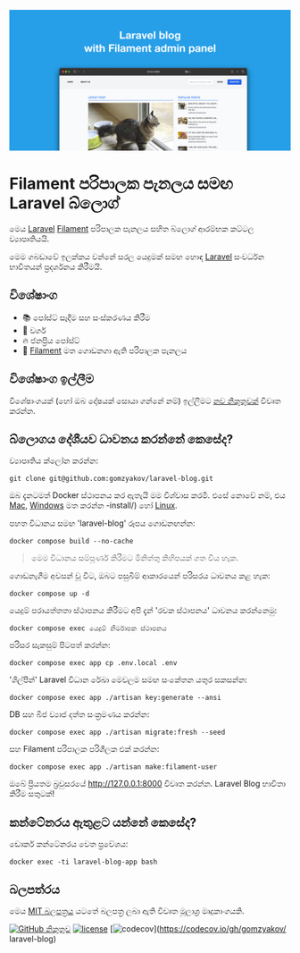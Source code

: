 ![Laravel blog with Filament admin panel](../docs/social-preview-en.png)

# Filament පරිපාලක පැනලය සමඟ Laravel බ්ලොග්

මෙය [Laravel](https://laravel.com) [Filament](https://filamentphp.com) පරිපාලක පැනලය සහිත බ්ලොග් ආරම්භක කට්ටල ව්‍යාපෘතියයි.

මෙම ගබඩාවේ ඉලක්කය වන්නේ සරල යෙදුමක් සමඟ හොඳ [Laravel](https://laravel.com) සංවර්ධන භාවිතයන් ප්‍රදර්ශනය කිරීමයි.

## විශේෂාංග

- 📚 පෝස්ට් සෑදීම සහ සංස්කරණය කිරීම
- 🥑 වර්ග
- 🔥 ජනප්‍රිය පෝස්ට්
- 🎉 [Filament](https://filamentphp.com) මත ගොඩනගා ඇති පරිපාලක පැනලය

## විශේෂාංග ඉල්ලීම

විශේෂාංගයක් (හෝ ඔබ දෝෂයක් සොයා ගන්නේ නම්) ඉල්ලීමට [නව නිකුතුවක්](https://github.com/gomzyakov/laravel-blog/issues/new) විවෘත කරන්න.

## බ්ලොගය දේශීයව ධාවනය කරන්නේ කෙසේද?

ව්‍යාපෘතිය ක්ලෝන කරන්න:

```බෑෂ්
git clone git@github.com:gomzyakov/laravel-blog.git
```

ඔබ දැනටමත් Docker ස්ථාපනය කර ඇතැයි මම විශ්වාස කරමි. එසේ නොවේ නම්, එය [Mac](https://docs.docker.com/desktop/install/mac-install/), [Windows](https://docs.docker.com/desktop/install/windows) මත කරන්න -install/) හෝ [Linux](https://docs.docker.com/desktop/install/linux-install/).

පහත විධානය සමඟ 'laravel-blog' රූපය ගොඩනඟන්න:

```බෑෂ්
docker compose build --no-cache
```

>මෙම විධානය සම්පූර්ණ කිරීමට මිනිත්තු කිහිපයක් ගත විය හැක.

ගොඩනැගීම අවසන් වූ විට, ඔබට පසුබිම් ආකාරයෙන් පරිසරය ධාවනය කළ හැක:

```බෑෂ්
docker compose up -d
```

යෙදුම් පරායත්තතා ස්ථාපනය කිරීමට අපි දැන් 'රචක ස්ථාපනය' ධාවනය කරන්නෙමු:

```බෑෂ්
docker compose exec යෙදුම් නිර්මාපක ස්ථාපනය
```

පරිසර සැකසුම් පිටපත් කරන්න:

```බෑෂ්
docker compose exec app cp .env.local .env
```

'ශිල්පීන්' Laravel විධාන රේඛා මෙවලම සමඟ සංකේතන යතුර සකසන්න:

```බෑෂ්
docker compose exec app ./artisan key:generate --ansi
```

DB සහ බීජ ව්‍යාජ දත්ත සංක්‍රමණය කරන්න:

```බෑෂ්
docker compose exec app ./artisan migrate:fresh --seed
```

සහ Filament පරිපාලක පරිශීලක එක් කරන්න:

```බෑෂ්
docker compose exec app ./artisan make:filament-user
```

ඔබේ ප්‍රියතම බ්‍රවුසරයේ http://127.0.0.1:8000 විවෘත කරන්න. Laravel Blog භාවිතා කිරීම සතුටක්!

## කන්ටේනරය ඇතුළට යන්නේ කෙසේද?

ඩොකර් කන්ටේනරය වෙත ප්‍රවේශය:

```බෑෂ්
docker exec -ti laravel-blog-app bash
```

## බලපත්රය

මෙය [MIT බලපත්‍රය](https://github.com/gomzyakov/php-code-style/blob/main/LICENSE) යටතේ බලපත්‍ර ලබා ඇති විවෘත මූලාශ්‍ර මෘදුකාංගයකි.


[![GitHub නිකුතුව](https://img.shields.io/github/release/gomzyakov/laravel-blog.svg)](https://github.com/gomzyakov/laravel-blog/releases/latest)
[![license](https://img.shields.io/badge/License-MIT-green.svg)](https://github.com/gomzyakov/laravel-blog/blob/development/LICENSE)
[![codecov](https://codecov.io/gh/gomzyakov/laravel-blog/branch/main/graph/badge.svg?token=4CYTVMVUYV)](https://codecov.io/gh/gomzyakov/ laravel-blog)
